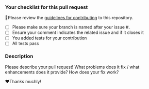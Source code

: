 ### Your checklist for this pull request

🚨Please review the [guidelines for contributing](../CONTRIBUTING.md) to this repository.

- [ ] Please make sure your branch is named after your issue #.
- [ ] Ensure your comment indicates the related issue and if it closes it
- [ ] You added tests for your contribution
- [ ] All tests pass

### Description

Please describe your pull request! What problems does it fix / what enhancements does it provide? How does your fix work?

❤️Thanks muchly!
